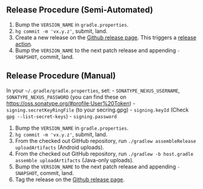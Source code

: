 ## Release Procedure (Semi-Automated)

1. Bump the `VERSION_NAME` in `gradle.properties`.
2. `hg commit -m 'vx.y.z'`, submit, land.
3. Create a new release on the [Github release page](https://github.com/facebookincubator/fbjni/releases). This triggers a [release action](https://github.com/facebookincubator/fbjni/actions/workflows/release.yml).
4. Bump the `VERSION_NAME` to the next patch release and appending `-SNAPSHOT`, commit, land.

## Release Procedure (Manual)

In your `~/.gradle/gradle.properties`, set:
    - `SONATYPE_NEXUS_USERNAME`, `SONATYPE_NEXUS_PASSWORD` (you can find these on https://oss.sonatype.org/#profile;User%20Token)
    - `signing.secretKeyRingFile` (to your secring.gpg)
    - `signing.keyId` (Check `gpg --list-secret-keys`)
    - `signing.password`

1. Bump the `VERSION_NAME` in `gradle.properties`.
2. `hg commit -m 'vx.y.z'`, submit, land.
3. From the checked out GitHub repository, run `./gradlew assembleRelease uploadArtifacts` (Android uploads).
4. From the checked out GitHub repository, run `./gradlew -b host.gradle assemble uploadArtifacts` (Java-only uploads).
5. Bump the `VERSION_NAME` to the next patch release and appending `-SNAPSHOT`, commit, land.
6. Tag the release on the [Github release page](https://github.com/facebookincubator/fbjni/releases).
